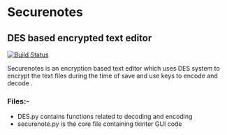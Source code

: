 # Securenotes
## DES based encrypted text editor


[![Build Status](https://travis-ci.org/joemccann/dillinger.svg?branch=master)](https://travis-ci.org/joemccann/dillinger)

Securenotes is an encryption based text editor which uses DES system to encrypt the text files during the time of save and use keys to encode and decode . 

### Files:-
* DES.py contains functions related to decoding and encoding
* securenote.py is the core file containing tkinter GUI code